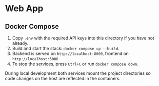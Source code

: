 # Web App

## Docker Compose

1. Copy `.env` with the required API keys into this directory if you have not already.
2. Build and start the stack: `docker compose up --build`.
3. Backend is served on `http://localhost:8000`, frontend on `http://localhost:3000`.
4. To stop the services, press `Ctrl+C` or run `docker compose down`.

During local development both services mount the project directories so code changes on the host are reflected in the containers.
